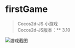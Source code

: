 # firstGame

> Cocos2d-JS 小游戏  
> Cocos2d-JS版本：** 3.10

![游戏截图](https://raw.githubusercontent.com/zeyuang/firstGame/master/readme.img/game.jpg "游戏截图")
